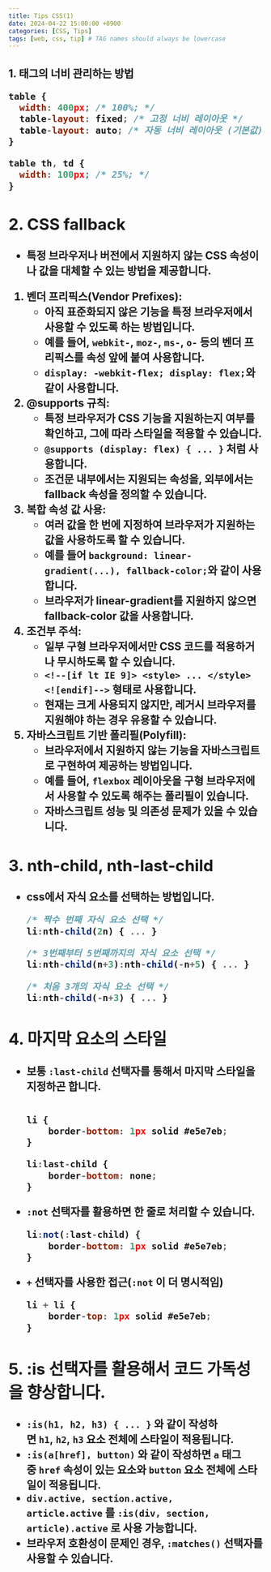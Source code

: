 ```yaml
---
title: Tips CSS(1)
date: 2024-04-22 15:00:00 +0900
categories: [CSS, Tips]
tags: [web, css, tip] # TAG names should always be lowercase
---
```


## 1. <table> 태그의 너비 관리하는 방법

```jsx
table {
  width: 400px; /* 100%; */
  table-layout: fixed; /* 고정 너비 레이아웃 */
  table-layout: auto; /* 자동 너비 레이아웃 (기본값) */
}

table th, td {
  width: 100px; /* 25%; */
}
```

## 2. CSS fallback

- 특정 브라우저나 버전에서 지원하지 않는 CSS 속성이나 값을 대체할 수 있는 방법을 제공합니다.

1. **벤더 프리픽스(Vendor Prefixes)**:
   - 아직 표준화되지 않은 기능을 특정 브라우저에서 사용할 수 있도록 하는 방법입니다.
   - 예를 들어, `webkit-`, `moz-`, `ms-`, `o-` 등의 벤더 프리픽스를 속성 앞에 붙여 사용합니다.
   - `display: -webkit-flex; display: flex;`와 같이 사용합니다.
2. **@supports 규칙**:
   - 특정 브라우저가 CSS 기능을 지원하는지 여부를 확인하고, 그에 따라 스타일을 적용할 수 있습니다.
   - `@supports (display: flex) { ... }` 처럼 사용합니다.
   - 조건문 내부에서는 지원되는 속성을, 외부에서는 fallback 속성을 정의할 수 있습니다.
3. **복합 속성 값 사용**:
   - 여러 값을 한 번에 지정하여 브라우저가 지원하는 값을 사용하도록 할 수 있습니다.
   - 예를 들어 `background: linear-gradient(...), fallback-color;`와 같이 사용합니다.
   - 브라우저가 linear-gradient를 지원하지 않으면 fallback-color 값을 사용합니다.
4. **조건부 주석**:
   - 일부 구형 브라우저에서만 CSS 코드를 적용하거나 무시하도록 할 수 있습니다.
   - `<!--[if lt IE 9]> <style> ... </style> <![endif]-->` 형태로 사용합니다.
   - 현재는 크게 사용되지 않지만, 레거시 브라우저를 지원해야 하는 경우 유용할 수 있습니다.
5. **자바스크립트 기반 폴리필(Polyfill)**:
   - 브라우저에서 지원하지 않는 기능을 자바스크립트로 구현하여 제공하는 방법입니다.
   - 예를 들어, `flexbox` 레이아웃을 구형 브라우저에서 사용할 수 있도록 해주는 폴리필이 있습니다.
   - 자바스크립트 성능 및 의존성 문제가 있을 수 있습니다.

## 3. nth-child, nth-last-child

- css에서 자식 요소를 선택하는 방법입니다.

  ```jsx
  /* 짝수 번째 자식 요소 선택 */
  li:nth-child(2n) { ... }

  /* 3번째부터 5번째까지의 자식 요소 선택 */
  li:nth-child(n+3):nth-child(-n+5) { ... }

  /* 처음 3개의 자식 요소 선택 */
  li:nth-child(-n+3) { ... }
  ```

## 4. 마지막 요소의 스타일

- 보통 `:last-child` 선택자를 통해서 마지막 스타일을 지정하곤 합니다.

  ```jsx

  li {
      border-bottom: 1px solid #e5e7eb;
  }

  li:last-child {
      border-bottom: none;
  }

  ```

- `:not` 선택자를 활용하면 한 줄로 처리할 수 있습니다.
  ```jsx
  li:not(:last-child) {
      border-bottom: 1px solid #e5e7eb;
  }
  ```
- `+` 선택자를 사용한 접근(`:not` 이 더 명시적임)
  ```jsx
  li + li {
      border-top: 1px solid #e5e7eb;
  }
  ```

## 5. :is 선택자를 활용해서 코드 가독성을 향상합니다.

- `:is(h1, h2, h3) { ... }` 와 같이 작성하면 `h1`, `h2`, `h3` 요소 전체에 스타일이 적용됩니다.
- `:is(a[href], button)` 와 같이 작성하면 `a` 태그 중 `href` 속성이 있는 요소와 `button` 요소 전체에 스타일이 적용됩니다.
- `div.active, section.active, article.active` 를 `:is(div, section, article).active` 로 사용 가능합니다.
- 브라우저 호환성이 문제인 경우, `:matches()` 선택자를 사용할 수 있습니다.
